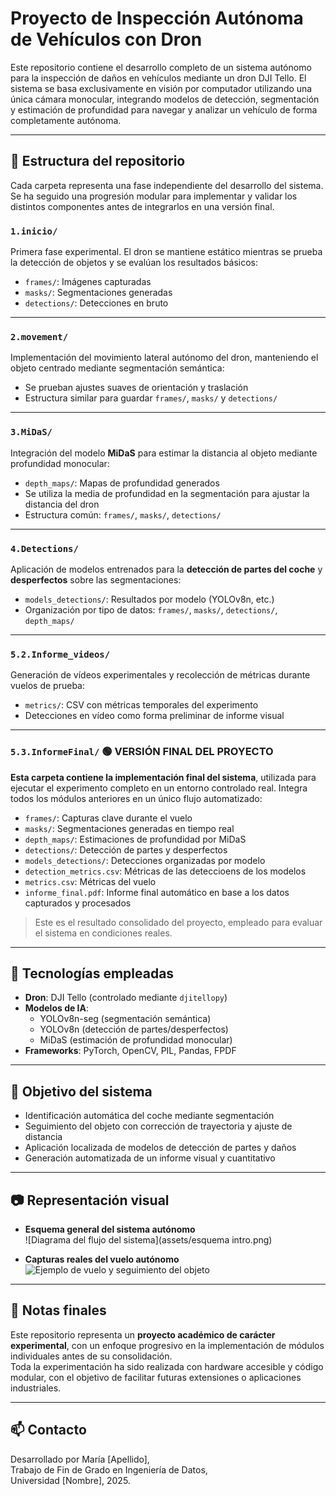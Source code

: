 # Proyecto de Inspección Autónoma de Vehículos con Dron

Este repositorio contiene el desarrollo completo de un sistema autónomo para la inspección de daños en vehículos mediante un dron DJI Tello. El sistema se basa exclusivamente en visión por computador utilizando una única cámara monocular, integrando modelos de detección, segmentación y estimación de profundidad para navegar y analizar un vehículo de forma completamente autónoma.

---

## 📁 Estructura del repositorio

Cada carpeta representa una fase independiente del desarrollo del sistema. Se ha seguido una progresión modular para implementar y validar los distintos componentes antes de integrarlos en una versión final.

### `1.inicio/`
Primera fase experimental. El dron se mantiene estático mientras se prueba la detección de objetos y se evalúan los resultados básicos:
- `frames/`: Imágenes capturadas
- `masks/`: Segmentaciones generadas
- `detections/`: Detecciones en bruto

---

### `2.movement/`
Implementación del movimiento lateral autónomo del dron, manteniendo el objeto centrado mediante segmentación semántica:
- Se prueban ajustes suaves de orientación y traslación
- Estructura similar para guardar `frames/`, `masks/` y `detections/`

---

### `3.MiDaS/`
Integración del modelo **MiDaS** para estimar la distancia al objeto mediante profundidad monocular:
- `depth_maps/`: Mapas de profundidad generados
- Se utiliza la media de profundidad en la segmentación para ajustar la distancia del dron
- Estructura común: `frames/`, `masks/`, `detections/`

---

### `4.Detections/`
Aplicación de modelos entrenados para la **detección de partes del coche** y **desperfectos** sobre las segmentaciones:
- `models_detections/`: Resultados por modelo (YOLOv8n, etc.)
- Organización por tipo de datos: `frames/`, `masks/`, `detections/`, `depth_maps/`

---

### `5.2.Informe_videos/`
Generación de vídeos experimentales y recolección de métricas durante vuelos de prueba:
- `metrics/`: CSV con métricas temporales del experimento
- Detecciones en vídeo como forma preliminar de informe visual

---

### `5.3.InformeFinal/` 🟢 **VERSIÓN FINAL DEL PROYECTO**
**Esta carpeta contiene la implementación final del sistema**, utilizada para ejecutar el experimento completo en un entorno controlado real. Integra todos los módulos anteriores en un único flujo automatizado:

- `frames/`: Capturas clave durante el vuelo
- `masks/`: Segmentaciones generadas en tiempo real
- `depth_maps/`: Estimaciones de profundidad por MiDaS
- `detections/`: Detección de partes y desperfectos
- `models_detections/`: Detecciones organizadas por modelo
- `detection_metrics.csv`: Métricas de las deteccioens de los modelos
- `metrics.csv`: Métricas del vuelo
- `informe_final.pdf`: Informe final automático en base a los datos capturados y procesados

> Este es el resultado consolidado del proyecto, empleado para evaluar el sistema en condiciones reales.

---

## 🔧 Tecnologías empleadas

- **Dron**: DJI Tello (controlado mediante `djitellopy`)
- **Modelos de IA**:
  - YOLOv8n-seg (segmentación semántica)
  - YOLOv8n (detección de partes/desperfectos)
  - MiDaS (estimación de profundidad monocular)
- **Frameworks**: PyTorch, OpenCV, PIL, Pandas, FPDF

---

## 📑 Objetivo del sistema

- Identificación automática del coche mediante segmentación
- Seguimiento del objeto con corrección de trayectoria y ajuste de distancia
- Aplicación localizada de modelos de detección de partes y daños
- Generación automatizada de un informe visual y cuantitativo

---

## 📷 Representación visual

- **Esquema general del sistema autónomo**  
  ![Diagrama del flujo del sistema](assets/esquema intro.png)

- **Capturas reales del vuelo autónomo**  
  ![Ejemplo de vuelo y seguimiento del objeto](assets/det_00028.png)

---

## 📌 Notas finales

Este repositorio representa un **proyecto académico de carácter experimental**, con un enfoque progresivo en la implementación de módulos individuales antes de su consolidación.  
Toda la experimentación ha sido realizada con hardware accesible y código modular, con el objetivo de facilitar futuras extensiones o aplicaciones industriales.

---

## 📫 Contacto

Desarrollado por María [Apellido],  
Trabajo de Fin de Grado en Ingeniería de Datos,  
Universidad [Nombre], 2025.
